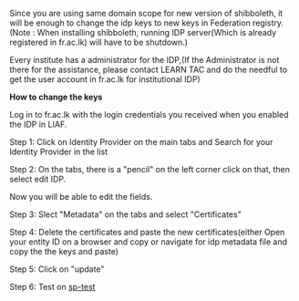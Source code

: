 Since you are using same domain scope for new version of shibboleth, it will be enough to change the idp keys to new keys in Federation registry.
(Note : When installing shibboleth, running IDP server(Which is already registered in fr.ac.lk) will have to be shutdown.)

Every institute has a administrator for the IDP,(If the Administrator is not there for the assistance, please contact LEARN TAC and do the needful to get the user account in fr.ac.lk for institutional IDP)

**How to change the keys**

Log in to fr.ac.lk with the login credentials you received when you enabled the IDP in LIAF. 

Step 1:
Click on Identity Provider on the main tabs and Search for your Identity Provider in the list

Step 2:
On the tabs, there is a "pencil" on the left corner click on that, then select edit IDP.

Now you will be able to edit the fields.

Step 3:
Slect "Metadata" on the tabs and select "Certificates"

Step 4:
Delete the certificates and paste the new certificates(either Open your entity ID on a browser and copy or navigate for idp metadata file and copy the the keys and paste)

Step 5:
Click on "update"

Step 6:
Test on [sp-test](https://sp-test.liaf.ac.lk)

